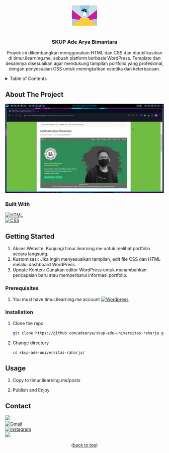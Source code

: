 <a name="readme-top"></a>

<!-- SKUP PROJECT LOGO -->
<br />

<div align="center">

<img src="https://raw.githubusercontent.com/adearya/skup-ade-universitas-raharja/main/raw/images/readme_logo.jpeg" alt="Readme Logo" width="80" height="80">

<h3 align="center">SKUP Ade Arya Bimantara</h3>
    <p align="center">
        Proyek ini dikembangkan menggunakan HTML dan CSS dan dipublikasikan di timur.ilearning.me, sebuah platform berbasis WordPress. Template dan desainnya disesuaikan agar mendukung tampilan portfolio yang profesional, dengan penyesuaian CSS untuk meningkatkan estetika dan keterbacaan.
    </p>
</div>

<!-- TABLE OF CONTENTS -->
<details>
    <summary>Table of Contents</summary>
    <ol>
        <li>
            <a href="#about-the-project">About The Project</a>
            <ul>
                <li><a href="#built-with">Built With</a></li>
            </ul>
        </li>
        <li>
            <a href="#getting-started">Getting Started</a>
            <ul>
                <li><a href="#prerequisites">Prerequisites</a></li>
                <li><a href="#installation">Installation</a></li>
            </ul>
        </li>
        <li><a href="#usage">Usage</a></li>
        <li><a href="#contact">Contact</a></li>
    </ol>
</details>

<!-- ABOUT THE PROJECT -->
## About The Project

![App Screenshot](https://raw.githubusercontent.com/adearya/skup-ade-universitas-raharja/main/raw/images/output.png)

### Built With

<div>
    <a href="https://developer.mozilla.org/en-US/docs/Web/HTML">
        <img src="https://img.shields.io/badge/html5-%23E34F26.svg?style=for-the-badge&logo=html5&logoColor=white" alt="HTML" />
    </a>
</div>

<div>
    <a href="https://developer.mozilla.org/en-US/docs/Web/CSS">
        <img src="https://img.shields.io/badge/css3-%231572B6.svg?style=for-the-badge&logo=css3&logoColor=white" alt="CSS" />
    </a>
</div>

## Getting Started

<ol>
    <li>
        Akses Website: Kunjungi timur.ilearning.me untuk melihat portfolio secara langsung.
    </li>
    <li>
        Kustomisasi: Jika ingin menyesuaikan tampilan, edit file CSS dan HTML melalui dashboard WordPress.
    </li>
    <li>
        Update Konten: Gunakan editor WordPress untuk menambahkan pencapaian baru atau memperbarui informasi portfolio.
    </li>
</ol>

### Prerequisites

<div>
    <ol>
        <li>
            <span>You must have timur.ilearning.me account</span>
            <a href="https://timur.ilearning.me/wp-admin">
                <img src="https://img.shields.io/badge/WordPress-%23117AC9.svg?style=for-the-badge&logo=WordPress&logoColor=white" alt="Wordpress" />
            </a>
        </li>
    </ol>
</div>

### Installation

1. Clone the repo
   ```sh
   git clone https://github.com/adearya/skup-ade-universitas-raharja.git
   ```
2. Change directory
   ```sh
   cd skup-ade-universitas-raharja/
   ```

## Usage

1. Copy to timur.ilearning.me/posts

2. Publish and Enjoy

## Contact
<div>
    <a href="https://linkedin.com/in/ade-arya-bimantara">
        <img src="https://img.shields.io/badge/linkedin-%230077B5.svg?style=for-the-badge&logo=linkedin&logoColor=white">
    </a>
</div>
<div>
    <a href="mailto:ade.aryabimantara@gmail.com">
        <img src="https://img.shields.io/badge/Gmail-D14836?style=for-the-badge&logo=gmail&logoColor=white" alt="Gmail" />
    </a>
</div>
<div>
    <a href="https://www.instagram.com/adearyabmtra">
        <img src="https://img.shields.io/badge/Instagram-%23E4405F.svg?style=for-the-badge&logo=Instagram&logoColor=white" alt="Instagram" />
    </a>
</div>
<div>
    <a href="https://t.me/adearyabimantara">
        <img src="https://img.shields.io/badge/Telegram-2CA5E0?style=for-the-badge&logo=telegram&logoColor=white">
    </a>
</div>

<p align="center">(<a href="#readme-top">back to top</a>)</p>
